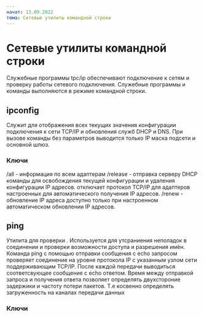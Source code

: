 ```yaml
---
начат: 13.09.2022
тема: Сетевые утилиты командной строки
---
```


# Сетевые утилиты командной строки
Служебные программы tpc/ip обеспечивают подключение к сетям и проверку работы сетевого подключения. Служебные программы и команды выполняются в режиме командной строки.

## ipconfig
Служит для отображения всех текущих значения конфигурации подключения к сети TCP/IP и обновления служб DHCP и DNS. При вызове команды без параметров выводится только IP маска подсети и основной шлюз. 
### Ключи
/all - информация по всем адаптерам
/release - отправка серверу DHCP команды для освобождения текущей конфигурации и удаления конфигурации IP адресов. отключает протокол TCP/IP для адаптеров настроенных для автоматического получения IP адресов.
/renew - обновление IP адреса доступно только при настроенном автоматическом обновлении IP адресов.

## ping
Утилита для проверки . Используется для утсраниения неполадок в соединении и проверки возможности доступа и разрешения имён.
Команда ping с помощью отправки сообщения с echo запросом проверяет соединение на уровне протокола IP с указанным узлом сети поддерживающим TCP/IP. После каждой передачи выводиться соответсвующее сообщение с echo ответом.
Время между отправкой запроса и получения ответа позволяет определять двухстороние задержики и частоту потери пакетов. Т.е косвенно определять загруженность на каналах передачи данных
### Ключи